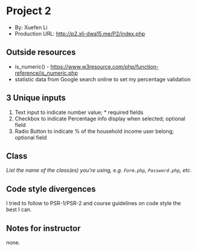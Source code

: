 # Project 2
+ By: Xuefen Li
+ Production URL: http://p2.xli-dwa15.me/P2/index.php

## Outside resources

+ is_numeric() - https://www.w3resource.com/php/function-reference/is_numeric.php
+ statistic data from Google search online to set my percentage validation

## 3 Unique inputs

1. Text input to indicate number value; * required fields
2. Checkbox to indicate Percentage info display when selected; optional field
3. Radio Button to indicate % of the household income user belong; optional field

## Class
*List the name of the class(es) you're using, e.g. `Form.php`, `Password.php`, etc.*

## Code style divergences
I tried to follow to PSR-1/PSR-2 and course guidelines on code style the best I can.

## Notes for instructor
none.
